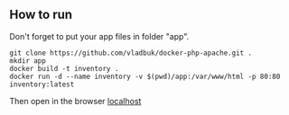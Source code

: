 ## How to run

Don't forget to put your app files in folder "app".

```
git clone https://github.com/vladbuk/docker-php-apache.git .
mkdir app
docker build -t inventory .
docker run -d --name inventory -v $(pwd)/app:/var/www/html -p 80:80 inventory:latest
```
Then open in the browser [localhost](http://localhost)
